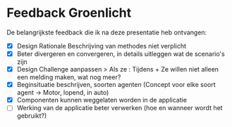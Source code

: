 # Feedback Groenlicht

De belangrijkste feedback die ik na deze presentatie heb ontvangen:

* [x] Design Rationale Beschrijving van methodes niet verplicht
* [x] Beter divergeren en convergeren, in details uitleggen wat de scenario's zijn
* [x] Design Challenge aanpassen > Als ze : Tijdens + Ze willen niet alleen een melding maken, wat nog meer?
* [x] Beginsituatie beschrijven, soorten agenten (Concept voor elke soort agent → Motor, lopend, in auto)
* [x] Componenten kunnen weggelaten worden in de applicatie
* [ ] Werking van de applicatie beter verwerken (hoe en wanneer wordt het gebruikt?)
